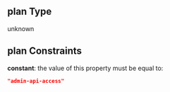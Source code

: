 ## plan Type

unknown

## plan Constraints

**constant**: the value of this property must be equal to:

```json
"admin-api-access"
```
